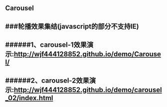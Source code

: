 ## Carousel
###轮播效果集结(javascript的部分不支持IE)
----------------
######1、carousel-1效果演示:<a href="http://wjf444128852.github.io/demo/Carousel/" target="_blank">http://wjf444128852.github.io/demo/Carousel/</a>
--------------------
######2、carousel-2效果演示:<a href="http://wjf444128852.github.io/demo/carousel_02/" target="_blank">http://wjf444128852.github.io/demo/carousel_02/index.html</a>
----------------------
